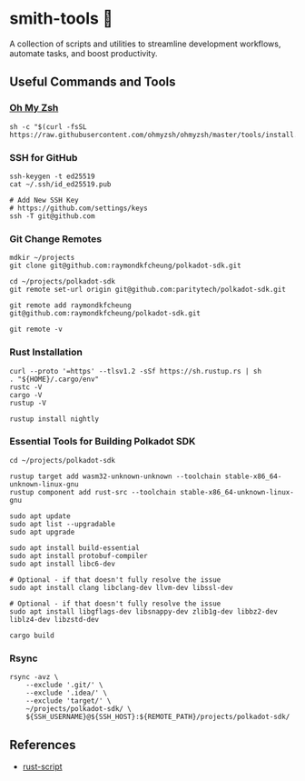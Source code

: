 # smith-tools 🔨

A collection of scripts and utilities to streamline development workflows, automate tasks, and boost productivity.

## Useful Commands and Tools

### [Oh My Zsh](https://ohmyz.sh)

```shell
sh -c "$(curl -fsSL https://raw.githubusercontent.com/ohmyzsh/ohmyzsh/master/tools/install.sh)"
```

### SSH for GitHub

```shell
ssh-keygen -t ed25519
cat ~/.ssh/id_ed25519.pub

# Add New SSH Key
# https://github.com/settings/keys
ssh -T git@github.com
```

### Git Change Remotes

```shell
mdkir ~/projects
git clone git@github.com:raymondkfcheung/polkadot-sdk.git

cd ~/projects/polkadot-sdk
git remote set-url origin git@github.com:paritytech/polkadot-sdk.git

git remote add raymondkfcheung git@github.com:raymondkfcheung/polkadot-sdk.git

git remote -v
```

### Rust Installation

```shell
curl --proto '=https' --tlsv1.2 -sSf https://sh.rustup.rs | sh
. "${HOME}/.cargo/env"
rustc -V
cargo -V
rustup -V

rustup install nightly
```

### Essential Tools for Building Polkadot SDK

```shell
cd ~/projects/polkadot-sdk

rustup target add wasm32-unknown-unknown --toolchain stable-x86_64-unknown-linux-gnu
rustup component add rust-src --toolchain stable-x86_64-unknown-linux-gnu

sudo apt update
sudo apt list --upgradable
sudo apt upgrade

sudo apt install build-essential
sudo apt install protobuf-compiler
sudo apt install libc6-dev

# Optional - if that doesn't fully resolve the issue
sudo apt install clang libclang-dev llvm-dev libssl-dev

# Optional - if that doesn't fully resolve the issue
sudo apt install libgflags-dev libsnappy-dev zlib1g-dev libbz2-dev liblz4-dev libzstd-dev

cargo build
```

### Rsync

```shell
rsync -avz \
    --exclude '.git/' \
    --exclude '.idea/' \
    --exclude 'target/' \
    ~/projects/polkadot-sdk/ \
    ${SSH_USERNAME}@${SSH_HOST}:${REMOTE_PATH}/projects/polkadot-sdk/
```

## References

* [rust-script](https://github.com/fornwall/rust-script)
